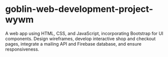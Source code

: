 # goblin-web-development-project-wywm
A web app using HTML, CSS, and JavaScript, incorporating Bootstrap for UI components. Design wireframes, develop interactive shop and checkout pages, integrate a mailing API and Firebase database, and ensure responsiveness. 
